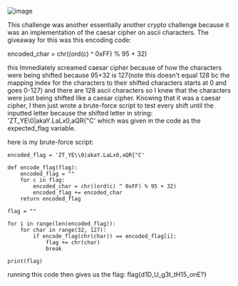 ![image](https://github.com/Jewber11/CTF-Writeups/assets/134816588/4f6ae026-bfa7-4d5f-9353-9adb88e22827)

This challenge was another essentially another crypto challenge because it was an implementation of the caesar cipher on ascii characters. The giveaway for this was this encoding code:

encoded_char = chr((ord(c) ^ 0xFF) % 95 + 32)

this Immediately screamed caesar cipher because of how the characters were being shifted because 95+32 is 127(note this doesn't equal 128 bc the mapping index for the characters to their shifted characters starts at 0 and goes 0-127) and there are 128 ascii characters so I knew that the characters were just being shifted like a caesar cipher. Knowing that it was a caesar cipher, I then just wrote a brute-force script to test every shift until the inputted letter because the shifted letter in string: 'ZT_YE\\0|akaY.LaLx0,aQR{"C' which was given in the code as the expected_flag variable.

here is my brute-force script:
```
encoded_flag = 'ZT_YE\\0|akaY.LaLx0,aQR{"C'

def encode_flag(flag):
    encoded_flag = ""
    for c in flag:
        encoded_char = chr((ord(c) ^ 0xFF) % 95 + 32)
        encoded_flag += encoded_char
    return encoded_flag

flag = ""

for i in range(len(encoded_flag)):
    for char in range(32, 127):
        if encode_flag(chr(char)) == encoded_flag[i]:
            flag += chr(char)
            break

print(flag)
```

running this code then gives us the flag: flag{d1D_U_g3t_tH15_onE?}

